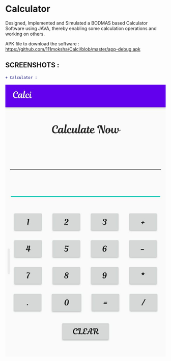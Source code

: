 # Calculator
Designed, Implemented and Simulated a BODMAS based Calculator Software using JAVA, thereby enabling some calculation operations and working on others.

APK file to download the software : https://github.com/111moksha/Calci/blob/master/app-debug.apk

## SCREENSHOTS :

```diff
+ Calculator :

```

![Screenshot](main.jpeg) 
